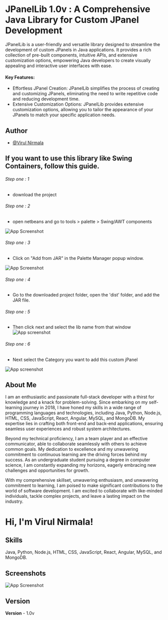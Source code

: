 
# JPanelLib 1.0v : A Comprehensive Java Library for Custom JPanel Development



JPanelLib is a user-friendly and versatile library designed to streamline the development of custom JPanels in Java applications. It provides a rich collection of pre-built components, intuitive APIs, and extensive customization options, empowering Java developers to create visually appealing and interactive user interfaces with ease.

#### Key Features:

- Effortless JPanel Creation: JPanelLib simplifies the process of creating and customizing JPanels, eliminating the need to write repetitive code and reducing development time.
- Extensive Customization Options: JPanelLib provides extensive customization options, allowing you to tailor the appearance of your JPanels to match your specific application needs.



## Author

- [@Virul Nirmala](https://www.github.com/iamvirul)


## If you want to use this library like Swing Containers, follow this guide.

###### Step one : 1

- download the project 

###### Step one : 2

- open netbeans and go to tools > palette > Swing/AWT components

![App Screenshot](https://lh3.googleusercontent.com/pw/ADCreHfg-9qr883reexpPpIOK1-3RzmsUKChPaZXJUKqDpEkHIoGufiPlVKLwbZQ68JBr3BDCZcyndZbTlO2GioidH-E9xBNal_6eZEh90IaQTbmgyDXThbYxdaYGkg2C5Pp4tV1rFG3bRV7iLQxJloChFJF83kkgFuLaw6gGWjXNY_SiIvnvXId7LE-WdpfvsEv5nQUEa8MXoEnQjAZsLr9umG-6F0VNtCNSSURkbPYIeAxZW90Yq8tvzGP6luS1IKx1y7zj6qYYw2IRVevOnx60l6Rmwbqw6UXY-9Z5P-L8V5gs2U_6TB_Yui3meErZiiaYsdIQgxoX8VXhw01rdBz04rjJK7eBfee-nXggeN7OU94aalT7BmoB_7GFcfUkOrP22_rB_y4ZawLD61FYdzcnHir3hR9rySXKjXluafhV_hCytiH7fFrAO5g9NxTFVlKN3D8lETeTGZE8jmWvf7H_OyK1r3hrmVsyCzefBsQP0yNLzLoGssBB-9D6VcyqTlom7t-WB45K9RbeoqqF70jtrWTZjWHV4cli2TPiWYB4jdQkei66adF62SebVWo8xzL3cfCxE-OmCX7w2t8nUg_A_O_614ky478aZ2wU1nIbrrXa2sMW0jkXvhu57znDmFYfdaLkLblcfjJsjAgMsB36rd5b1_6PDiSKBL_VXbjLalC8oJYh7083iZ_YSsSZycS4wlfonyKb5aWwdFTDCrknV26TZ_UotbxD4JciK5WQaE85lkJiIHwqSDhyucMtaKqu5V9UGlnRX4cRgiLepihAKoa20C0wJMmt7HRow794yR47mCyzIDVju3ka4rRGbNRNlkC6wHumZJyKKGvRwe34FVM5Es5br1D5NcTvT4g7VZ2t2RaE9gImMDIstzURAdXwb3-nqX5hBdr5yb9_sITji9fZnI=w430-h320-s-no-gm?authuser=0)

###### Step one : 3

- Click on "Add from JAR" in the Palette Manager popup window.

![App Screenshot](https://lh3.googleusercontent.com/pw/ADCreHe0Zum5CgsOZd5TJUQMUHYrj2F6T3hVr0d4EcNBBXLZyH5DBGvNSEJ0w68aCzBlIPieYkGUJrI1lm0Ozdq4HXETe_w5v45cZW1h2qzZJ9HGc1ZUoA5VDrpJaaDTx_aTVI7mQNONGGNpTEqYGcEYMBfWzxamuIHnPceovpYikNHWbaEphkvj45GIHpfg2J7vCra08T5AH0qjPgskVJKnZtbreLqCbtJ4Wr0iildkXtM7A86kk_E59gkc3o32tubqi7T0Pp_XC8T5RF4B0KQZw9kQS4W4bsmDPl1PaoAPt-Qb4UypurQaty_LoItZBZnA4OI-YejUy8_NFrNltfy-Hy5aRtQBOa5cqTIPCaPSmXYNCkEsGm4wwGAQtypWxqwra7ihxvnkEqltg_hepcAUbnDrX3VNLhMwExxSN12AGU6scI3FBQoJGC_oYdsvQgzMNCC8ZtxtMRdwOzjEwrWD-vZ9IdlMnIRPW6YeXnTyjrbLS8nBkY9QUiqZK4X5jB4J_kXFI6JGFeXPdceQ2xTMjY9-KZtPslCAaBXQlUA1xUskWeB231iM4VSxXBGIXIpwPs5cx73oi0ORfcIl_ZUC4O0LIsqonAxIsOZoXaAQ2qo7nRHoDkwlJIPM2_9Xj-bPT4sFkvXPa7Psn1icByPlzvS9cwXDfJEUIzKMNtnEJ3O8hlERcOZ1aZrFpAmXQ7R_zdT1v8jsuf4qGR2H15l4-g5RsPWR9RVw7rxO49Nas7KUo_z9WhJNl3xEoqKHMd6dErGE-B_DdcHAOeIDvwYn9sdXxMejcbrzOsh1b9V3ysnY24uucY9ie02leV0eP5BoFdL8VJgcHzEUEOWbyVdyMhpSDRhqHCs6ifZfKzPPT-ueQTfkNHGuxN5ARTH5F7ldwXnoMUt5hqJwr_9NhcRVHDD6cMk=w572-h575-s-no-gm?authuser=0)

###### Step one : 4

- Go to the downloaded project folder, open the 'dist' folder, and add the JAR file.

###### Step one : 5

- Then click next and select the lib name from that window
![App screenshot](https://lh3.googleusercontent.com/pw/ADCreHdgXwT6VP6okIyL3vj29xBc1qdAMEp6gKe7N2Eis4vxlIrYli-UyUSkO3vH_QDHT_7W5DmkgHj5YpBrmX3QVtn2FW7iDcP8gS8Y3Wx6WFXS9q2lOKZ3m5GOEwyvGk_5sjecieS42Wd9A7ekEzTSIoFTwCZGY_oYmpW7sNf5DUGSGXT0VN0xx0XiI1DHkWKkVOaVnvd9xkkoJTz1piplncnlr-nsGylshyDh_UhK7Mz8WUs5w-lnghDV29Nxi30mj2hzc_ANKzcXu2PNFDRn9bAaQluhS-FPfby_tqFk-6pbaer8vG-ZXdR2xnQU9SGeRYrdaf89OlwJQ6ux4XMq0_5sBKqhGTIBJNVNASbUzZiiRdQa-3iI_Nu2fpLqkp9t-Apjvx0s8Vg3-aeZhLP-oeDLqZc9yr5DozeafEUvT30lM4f8OKXHDO2eX0EmNeEOVMAM1NFfxvuXSfpH6nMAYpYwSLRdWywtE2k1mxQray2JcOJ0xpkn6TCLrnk-GH7j6UMMLG75S7t2s3MAvc-6YWkkGWgfBAdBbwaWitYYqbHcizZGtIW5LAmfijCLShEUvxqT17UgnNvxO5obiFCdUNBKfuZFPWvznu5_9NtDWLkrWZ1nrBQDdBt0colu-UM5A6TdxoGonn_K-Qb0Yq1Swj-E9Ip23c_rRRmMEGSQYDPQUaVLAkz4bGsPDLDZDJ2PVpzHucL8Ee2hSN8nhE6j9x_Xaetr7qHbD1Xu3m3grXIe2ncKY_WLAsivRsAVPC0K1h_wB0iY9YPBLxERpfXTWqEDBz_s0UC1KXrS8e8HqlYRLgeUIpkCmGjOCF_N7fYOqFKPjqZd7iZXP24tTqgDCzcLPuVulfI-zGqW2Se4mwcsF4gQQtHKiKN3-7vJS0NpbpnKY_yTg8-jmpmCVQTL_C378NA=w833-h593-s-no-gm?authuser=0)

###### Step one : 6

- Next select the Category you want to add this custom jPanel

![App screenshot](https://lh3.googleusercontent.com/pw/ADCreHfSGatFIoj1LN_FgWUMSlkBGrgfBesw5rvIVvqg2oQQO9fMlNyT82KCl4OWu46L185zsL-wgIOm5BGlg1K0Y8UYXDsqVLQ32j3LMp7aHI-pXRR1DK1-PS28nJHBbv3c2gGpsh0wz8c9DzFP0PbBGBU6UBJdRLGnd50Dev3l9gKS3iDVAh5iw-Ie2OkAMX3kI_5HXX7HtRovDrWLUcGlQAuXz2pooS2SaGGWFKpMOmt1aWHAR0OKnLSH_KPSLyLLrTeztaHV7JIaHFbTiGvLf4MkglwZRs389U03quX5wkVn-nzWm_vyXP7AmWD0AodQzkVwNXoNUvmncWfkWXqU4ZqbdcIGDOnw49K9x6hBWKulePQx4JCQ3z6nMWmDRLphL5D4RhzH2Q_jrZvjp8BJI8fWpybTC0ZzWb3s0JZe2Y8vZdjNYhQpkWef9Dx8Mf_Vhdx_F4i5vntoWoae4Hrae4offwWM0NsUXurb2aPP78sevKbYKDlN_NugnTRMU8BbFD-Ktdo7HN_KVAs8hNOAuma3AcRx6fLgsKyGwV7ivmzyRs1hse4GFiE2u1H8tk8XL-KkWpzLShE1u7fZBtMbXLwqHNbtrNQWFjdAkooDWMXFynONhrS-OVVok503zFn1MJ_qzB4ahhxxpMrAmb-dKANpYS1BA6mVR45pcan7-IzhGmZmYpH-yDq7wlJeZ0LXPx0_5RCjPn0Vj9yE3Y0Vbw2l645HWOb-98bwlNiBkNijYcHgF5HLrWv8K4qVEEQUk-NStiH1q1chliqQ0mfzgTZxyQiBrlI8irYsj5j-7z0M12pHLLSpAJUIqmo5K77faKtOC8XEWFt7B427Pq_Q194u4ch0R-jANATZqwBqhQGJceDR6AsPxMAwz1iE9c5WuAefpj1LOYH5cKG-6v1-vccwV1Q=w833-h593-s-no-gm?authuser=0)
##  About Me
I am an enthusiastic and passionate full-stack developer with a thirst for knowledge and a knack for problem-solving. Since embarking on my self-learning journey in 2018, I have honed my skills in a wide range of programming languages and technologies, including Java, Python, Node.js, HTML, CSS, JavaScript, React, Angular, MySQL, and MongoDB. My expertise lies in crafting both front-end and back-end applications, ensuring seamless user experiences and robust system architectures.

Beyond my technical proficiency, I am a team player and an effective communicator, able to collaborate seamlessly with others to achieve common goals. My dedication to excellence and my unwavering commitment to continuous learning are the driving forces behind my success. As an undergraduate student pursuing a degree in computer science, I am constantly expanding my horizons, eagerly embracing new challenges and opportunities for growth.

With my comprehensive skillset, unwavering enthusiasm, and unwavering commitment to learning, I am poised to make significant contributions to the world of software development. I am excited to collaborate with like-minded individuals, tackle complex projects, and leave a lasting impact on the industry.




# Hi, I'm Virul Nirmala! 


##  Skills
Java, Python, Node.js, HTML, CSS, JavaScript, React, Angular, MySQL, and MongoDB.


## Screenshots

![App Screenshot](https://lh3.googleusercontent.com/pw/ADCreHccFyUxxaiYE7Qljq0RiFXmxo9ktw2HE_ShzYCXa6saQ9T_C2j1h9_GCjU0OcxKDDXPm5WMxACNCQTnYH6a_FA9z5R0HD2M8R4etKzHoKkaF6jH33D4hgXKj1LhdrfBH4OofUu5pB12UzwHcqjBX1r2fTTSVNA1VK1CeGqdtzt8T7tmizxKCzXjG60lNkXZ9Cp2JU3ej923q7b9qLE3pZoJ2dI4Ke4yiYBk4JlEmp8t_j7clpc117dxMRtTEvlQXE38SCcg2ns1LbslSyc2p4dgkyORHo0K9LCl2wP3ZYIGQTjJKGEV8JMxbDm09zkIrjBTYvy8UPxaZqOuHUT50SEugAckWbBggaCfKH0Mo9Yv9XaekgFZ1TesxM33vKxxVqKX_SjiBY8qhNww5jRLrGeFAs-DWwuinzb5wxQtsZp9yDg9r9GaxP1OlArXhncMWHPId1mXcZwmzg7fj7A_7jGS_4cYS-4kEDk9A65BvbkikyfhRROe90e0sni_iqgBWgiMB2sOeNARDxtb8C7aOMQEsL4xuJ4_6I7fjpu0jHPXQddJelgGncHBI5mApC0AokQ3nD-UgB04Z8GoWNI-hZnHkQCkKkMWiM-UM7i97gmGFvebHGWX6pfrqY-JDpG1ltAZnZtlz7cW4YTu4nDqVyQuBlEA0dPeJNnKU3maEYxFHeKBGTT71gwaYi3r9zZtgZyDnK0EPqIq_m-0zjC2aAU6X7WPqlCiZml2vGQCrdc4zeK9V1CmKR82N7TjNiBSls_MpOsr_dVOu7X2ADMhx6D7D_lICfvSLNnkpWzS8nrPhAH5Kmi4ZJ3yHPytndxAM0f5_BscW2_xbnpn94NK7PA0P_2IwDuE2Y-t5sLw779uHnp-699Jg2UyLZeSHiciC-3Lu3qO247g_nLlG5V-Ptq5FdY=w1202-h1038-s-no-gm?authuser=0)


## Version

**Version** - 1.0v


